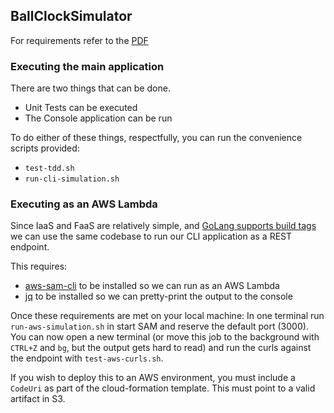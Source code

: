 ## BallClockSimulator
For requirements refer to the [PDF](Rakuten-BallClockAssignment.pdf)

### Executing the main application
There are two things that can be done.
- Unit Tests can be executed
- The Console application can be run

To do either of these things, respectfully, you can run the convenience scripts provided:
- `test-tdd.sh`
- `run-cli-simulation.sh`

### Executing as an AWS Lambda
Since IaaS and FaaS are relatively simple, and [GoLang supports build tags](https://dave.cheney.net/2013/10/12/how-to-use-conditional-compilation-with-the-go-build-tool)
we can use the same codebase to run our CLI application as a REST endpoint.

This requires:
- [aws-sam-cli](https://github.com/awslabs/aws-sam-cli) to be installed so we can run as an AWS Lambda
- [jq](https://stedolan.github.io/jq/) to be installed so we can pretty-print the output to the console

Once these requirements are met on your local machine:
In one terminal run `run-aws-simulation.sh` in start SAM and reserve the default port (3000). You can now
open a new terminal (or move this job to the background with `CTRL+Z` and `bg`, but the output gets hard to read)
and run the curls against the endpoint with `test-aws-curls.sh`.

If you wish to deploy this to an AWS environment, you must include a `CodeUri` as part of the cloud-formation template.
This must point to a valid artifact in S3.